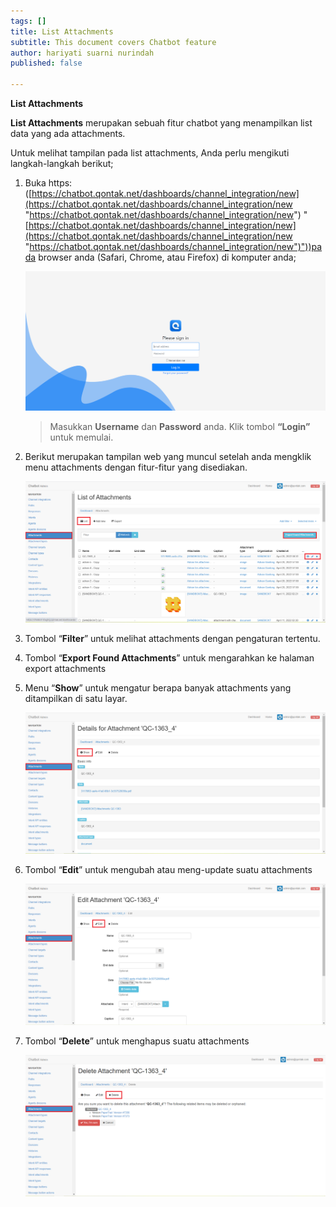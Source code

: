 ```yaml
---
tags: []
title: List Attachments
subtitle: This document covers Chatbot feature
author: hariyati suarni nurindah
published: false

---
```

**List Attachments**

**List Attachments** merupakan sebuah fitur chatbot yang menampilkan list data yang ada attachments.

Untuk melihat tampilan pada list attachments, Anda perlu mengikuti langkah-langkah berikut;

1. Buka https: ([https://chatbot.qontak.net/dashboards/channel_integration/new](https://chatbot.qontak.net/dashboards/channel_integration/new "https://chatbot.qontak.net/dashboards/channel_integration/new") "[https://chatbot.qontak.net/dashboards/channel_integration/new](https://chatbot.qontak.net/dashboards/channel_integration/new "https://chatbot.qontak.net/dashboards/channel_integration/new")"))pada browser anda (Safari, Chrome, atau Firefox) di komputer anda;

   ![](/uploads/channell.PNG)

   > Masukkan **Username** dan **Password** anda. Klik tombol **“Login”** untuk memulai.
2. Berikut merupakan tampilan web yang muncul setelah anda mengklik menu attachments dengan fitur-fitur yang disediakan.

   ![](/uploads/attachmentupdate1.PNG)
3. Tombol “**Filter**” untuk melihat attachments dengan pengaturan tertentu.
4. Tombol “**Export Found Attachments**” untuk mengarahkan ke halaman export attachments 
5. Menu “**Show**” untuk mengatur berapa banyak attachments yang ditampilkan di satu layar.

   ![](/uploads/attachmentupdate2.PNG)
6. Tombol “**Edit**” untuk mengubah atau meng-update suatu attachments 

   ![](/uploads/attachmentupdate3.PNG)
7. Tombol “**Delete**” untuk menghapus suatu attachments 

   ![](/uploads/attachmentupdate4.PNG)